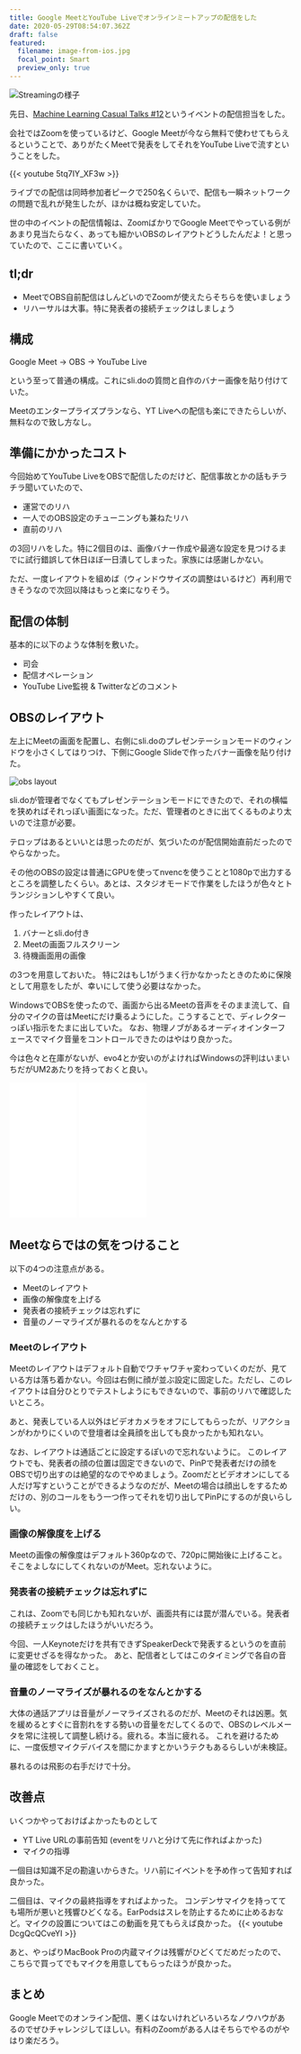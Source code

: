 ```yaml
---
title: Google MeetとYouTube Liveでオンラインミートアップの配信をした
date: 2020-05-29T08:54:07.362Z
draft: false
featured:
  filename: image-from-ios.jpg
  focal_point: Smart
  preview_only: true
---
```

![Streamingの様子](image-from-ios.jpg)

先日、[Machine Learning Casual Talks #12](https://mlct.connpass.com/event/172550/)というイベントの配信担当をした。

会社ではZoomを使っているけど、Google Meetが今なら無料で使わせてもらえるということで、ありがたくMeetで発表をしてそれをYouTube Liveで流すということをした。

{{< youtube 5tq7IY_XF3w >}}

ライブでの配信は同時参加者ピークで250名くらいで、配信も一瞬ネットワークの問題で乱れが発生したが、ほかは概ね安定していた。

世の中のイベントの配信情報は、ZoomばかりでGoogle Meetでやっている例があまり見当たらなく、あっても細かいOBSのレイアウトどうしたんだよ！と思っていたので、ここに書いていく。

## tl;dr

* MeetでOBS自前配信はしんどいのでZoomが使えたらそちらを使いましょう
* リハーサルは大事。特に発表者の接続チェックはしましょう

## 構成

Google Meet -> OBS -> YouTube Live

という至って普通の構成。これにsli.doの質問と自作のバナー画像を貼り付けていた。

Meetのエンタープライズプランなら、YT Liveへの配信も楽にできたらしいが、無料なので致し方なし。

## 準備にかかったコスト

今回始めてYouTube LiveをOBSで配信したのだけど、配信事故とかの話もチラチラ聞いていたので、

* 運営でのリハ
* 一人でのOBS設定のチューニングも兼ねたリハ
* 直前のリハ

の3回リハをした。特に2個目のは、画像バナー作成や最適な設定を見つけるまでに試行錯誤して休日ほぼ一日潰してしまった。家族には感謝しかない。

ただ、一度レイアウトを組めば（ウィンドウサイズの調整はいるけど）再利用できそうなので次回以降はもっと楽になりそう。

## 配信の体制

基本的に以下のような体制を敷いた。

* 司会
* 配信オペレーション
* YouTube Live監視 & Twitterなどのコメント

## OBSのレイアウト

左上にMeetの画面を配置し、右側にsli.doのプレゼンテーションモードのウィンドウを小さくしてはりつけ、下側にGoogle Slideで作ったバナー画像を貼り付けた。

![obs layout](obs_layout.png)

sli.doが管理者でなくてもプレゼンテーションモードにできたので、それの横幅を狭めればそれっぽい画面になった。ただ、管理者のときに出てくるものより太いので注意が必要。

テロップはあるといいとは思ったのだが、気づいたのが配信開始直前だったのでやらなかった。

その他のOBSの設定は普通にGPUを使ってnvencを使うことと1080pで出力するところを調整したくらい。あとは、スタジオモードで作業をしたほうが色々とトランジションしやすくて良い。

作ったレイアウトは、

1. バナーとsli.do付き
2. Meetの画面フルスクリーン
3. 待機画面用の画像

の3つを用意しておいた。 特に2はもし1がうまく行かなかったときのために保険として用意をしたが、幸いにして使う必要はなかった。

WindowsでOBSを使ったので、画面から出るMeetの音声をそのまま流して、自分のマイクの音はMeetにだけ乗るようにした。こうすることで、ディレクターっぽい指示をたまに出していた。 なお、物理ノブがあるオーディオインターフェースでマイク音量をコントロールできたのはやはり良かった。

今は色々と在庫がないが、evo4とか安いのがよければWindowsの評判はいまいちだがUM2あたりを持っておくと良い。

<iframe style="width:120px;height:240px;" marginwidth="0" marginheight="0" scrolling="no" frameborder="0" src="//rcm-fe.amazon-adsystem.com/e/cm?lt1=_blank&bc1=000000&IS2=1&bg1=FFFFFF&fc1=000000&lc1=0000FF&t=chezou-22&language=ja_JP&o=9&p=8&l=as4&m=amazon&f=ifr&ref=as_ss_li_til&asins=B084BGC5LR&linkId=581c3b4714ca88bc5e3a97177ed7d623"></iframe>

<iframe style="width:120px;height:240px;" marginwidth="0" marginheight="0" scrolling="no" frameborder="0" src="//rcm-fe.amazon-adsystem.com/e/cm?lt1=_blank&bc1=000000&IS2=1&bg1=FFFFFF&fc1=000000&lc1=0000FF&t=chezou-22&language=ja_JP&o=9&p=8&l=as4&m=amazon&f=ifr&ref=as_ss_li_til&asins=B00EK1OTZC&linkId=eea3ad3397591c34a7826b0714a3ec1b"></iframe>

## Meetならではの気をつけること

以下の4つの注意点がある。

* Meetのレイアウト
* 画像の解像度を上げる
* 発表者の接続チェックは忘れずに
* 音量のノーマライズが暴れるのをなんとかする

### Meetのレイアウト

Meetのレイアウトはデフォルト自動でワチャワチャ変わっていくのだが、見ている方は落ち着かない。今回は右側に顔が並ぶ設定に固定した。ただし、このレイアウトは自分ひとりでテストしようにもできないので、事前のリハで確認したいところ。

あと、発表している人以外はビデオカメラをオフにしてもらったが、リアクションがわかりにくいので登壇者は全員顔を出しても良かったかも知れない。

なお、レイアウトは通話ごとに設定するぽいので忘れないように。 このレイアウトでも、発表者の顔の位置は固定できないので、PinPで発表者だけの顔をOBSで切り出すのは絶望的なのでやめましょう。Zoomだとビデオオンにしてる人だけ写すということができるようなのだが、Meetの場合は顔出しをするためだけの、別のコールをもう一つ作ってそれを切り出してPinPにするのが良いらしい。

### 画像の解像度を上げる

Meetの画像の解像度はデフォルト360pなので、720pに開始後に上げること。そこをよしなにしてくれないのがMeet。忘れないように。

### 発表者の接続チェックは忘れずに

これは、Zoomでも同じかも知れないが、画面共有には罠が潜んでいる。発表者の接続チェックはしたほうがいいだろう。

今回、一人Keynoteだけを共有できずSpeakerDeckで発表するというのを直前に変更せざるを得なかった。 あと、配信者としてはこのタイミングで各自の音量の確認をしておくこと。

### 音量のノーマライズが暴れるのをなんとかする

大体の通話アプリは音量がノーマライズされるのだが、Meetのそれは凶悪。気を緩めるとすぐに音割れをする勢いの音量をだしてくるので、OBSのレベルメータを常に注視して調整し続ける。疲れる。本当に疲れる。 これを避けるために、一度仮想マイクデバイスを間にかますとかいうテクもあるらしいが未検証。

暴れるのは飛影の右手だけで十分。

## 改善点

いくつかやっておけばよかったものとして

- YT Live URLの事前告知 (eventをリハと分けて先に作ればよかった)
- マイクの指導

一個目は知識不足の勘違いからきた。リハ前にイベントを予め作って告知すれば良かった。

二個目は、マイクの最終指導をすればよかった。
コンデンサマイクを持ってても場所が悪いと残響ひどくなる。EarPodsはスレを防止するために止めるおなど。マイクの設置についてはこの動画を見てもらえば良かった。
﻿
{{< youtube DcgQcQCveYI >}}

あと、やっぱりMacBook Proの内蔵マイクは残響がひどくてだめだったので、こちらで買ってでもマイクを用意してもらったほうが良かった。


## まとめ

Google Meetでのオンライン配信、悪くはないけれどいろいろなノウハウがあるのでぜひチャレンジしてほしい。有料のZoomがある人はそちらでやるのがやはり楽だろう。